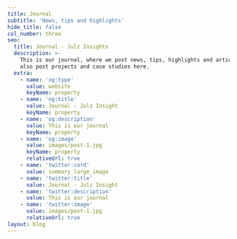 ```yaml
---
title: Journal
subtitle: 'News, tips and highlights'
hide_title: false
col_number: three
seo:
  title: Journal - Julz Insights
  description: >-
    This is our journal, where we post news, tips, highlights and articles. We
    also post projects and case studies here.
  extra:
    - name: 'og:type'
      value: website
      keyName: property
    - name: 'og:title'
      value: Journal - Julz Insight
      keyName: property
    - name: 'og:description'
      value: This is our journal
      keyName: property
    - name: 'og:image'
      value: images/post-1.jpg
      keyName: property
      relativeUrl: true
    - name: 'twitter:card'
      value: summary_large_image
    - name: 'twitter:title'
      value: Journal - Julz Insight
    - name: 'twitter:description'
      value: This is our journal
    - name: 'twitter:image'
      value: images/post-1.jpg
      relativeUrl: true
layout: blog
---
```

